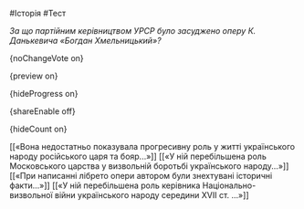 #Історія #Тест

*За що партійним керівництвом УРСР було засуджено оперу К. Данькевича «Богдан Хмельницький»?*

{noChangeVote on}

{preview on}

{hideProgress on}

{shareEnable off}

{hideCount on}

[[«Вона недостатньо показувала прогресивну роль у житті українського народу російського царя та бояр...»]]
[[«У ній перебільшена роль Московського царства у визвольній боротьбі українського народу...»]]
[[«При написанні лібрето опери автором були знехтувані історичні факти...»]]
[[«У ній перебільшена роль керівника Національно-визвольної війни українського народу середини ХVІІ ст. ...»]]
